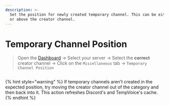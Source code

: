 ```yaml
---
description: >-
  Set the position for newly created temporary channel. This can be either below
  or above the creator channel.
---
```


# Temporary Channel Position

> Open the [Dashboard](https://tempvoice.xyz/dashboard) -> Select your server -> Select the **correct** creator channel -> Click on the `Miscellaneous` tab -> `Temporary Channel Position`

<figure><img src="../../../.gitbook/assets/image (23).png" alt=""><figcaption></figcaption></figure>

{% hint style="warning" %}
If temporary channels aren’t created in the expected position, try moving the creator channel out of the category and then back into it. This action refreshes Discord's and TempVoice's cache.
{% endhint %}
